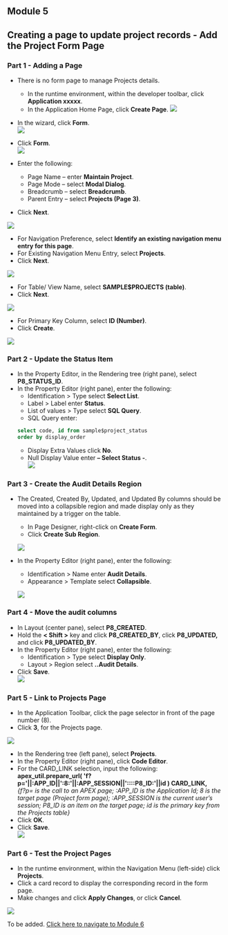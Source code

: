 ## Module 5

## Creating a page to update project records - Add the Project Form Page

### **Part 1** - Adding a Page

- There is no form page to manage Projects details.
   - In the runtime environment, within the developer toolbar, click **Application xxxxx**.
   -  In the Application Home Page, click **Create Page**.
![](images/section6/6.1.PNG)

- In the wizard, click **Form**.  
![](images/section6/6.1(1).PNG)
- Click **Form**.  
![](images/section6/6.1(2).PNG)

- Enter the following:
   - Page Name – enter **Maintain Project**.
   - Page Mode – select **Modal Dialog**.
   - Breadcrumb – select **Breadcrumb**.
   - Parent Entry – select **Projects (Page 3)**.
- Click **Next**. 

![](images/section6/6.1(3).PNG)
- For Navigation Preference, select **Identify an existing navigation menu entry for this page**.
- For Existing Navigation Menu Entry, select **Projects**.
- Click **Next**.  

![](images/section6/6.1(4).PNG)

- For Table/ View Name, select **SAMPLE$PROJECTS (table)**.
- Click **Next**.

![](images/section6/6.1(5).PNG)  

- For Primary Key Column, select **ID (Number)**.
- Click **Create**.  

![](images/section6/6.1(6).PNG)

### **Part 2** - Update the Status Item

- In the Property Editor, in the Rendering tree (right pane), select **P8_STATUS_ID**.
- In the Property Editor (right pane), enter the following:
   - Identification > Type select **Select List**.
   - Label > Label enter **Status**.
   - List of values > Type select **SQL Query**.
   - SQL Query enter:
   ~~~~sql
   select code, id from sample$project_status
   order by display_order
   ~~~~
  - Display Extra Values click **No**.
  - Null Display Value enter **– Select Status -**.  
  ![](images/section6/6.2.PNG)

### **Part 3** - Create the Audit Details Region

- The Created, Created By, Updated, and Updated By columns should be moved into a collapsible region and made display only as they maintained by a trigger on the table.
  - In Page Designer, right-click on **Create Form**.
  - Click **Create Sub Region**.

   ![](images/section6/6.3.PNG)

- In the Property Editor (right pane), enter the following:
   - Identification > Name enter **Audit Details**.
   - Appearance > Template select **Collapsible**.

    ![](images/section6/6.3(1).PNG)

### **Part 4** - Move the audit columns

- In Layout (center pane), select **P8_CREATED**.
- Hold the **< Shift >** key and click **P8_CREATED_BY**, click **P8_UPDATED,**
and click **P8_UPDATED_BY**.
- In the Property Editor (right pane), enter the following:
   - Identification > Type select **Display Only**.
   - Layout > Region select **..Audit Details**.
- Click **Save**.  
![](images/section6/6.4.PNG)

### **Part 5** - Link to Projects Page

- In the Application Toolbar, click the page selector in front of the page number (8).
- Click **3**, for the Projects page.

![](images/section6/6.5.PNG)

- In the Rendering tree (left pane), select **Projects**.
- In the Property Editor (right pane), click **Code Editor**.
- For the CARD_LINK selection, input the following:  
**apex_util.prepare_url( 'f?p='||:APP_ID||':8:'||:APP_SESSION||'::::P8_ID:'||id ) CARD_LINK,**  
*{f?p= is the call to an APEX page; :APP_ID is the Application Id; 8 is the target page (Project form page); :APP_SESSION is the current user’s session; P8_ID is an item on the target page; id is the primary key from the Projects table}*
- Click **OK**.
- Click **Save**.  
![](images/section6/6.5(1).PNG)

### **Part 6** - Test the Project Pages

- In the runtime environment, within the Navigation Menu (left-side) click **Projects**.
- Click a card record to display the corresponding record in the form page.
- Make changes and click **Apply Changes**, or click **Cancel**.

![](images/section6/6.6.PNG)

To be added. [Click here to navigate to Module 6](6-improving-usability-updating-the-task-pages.md)
